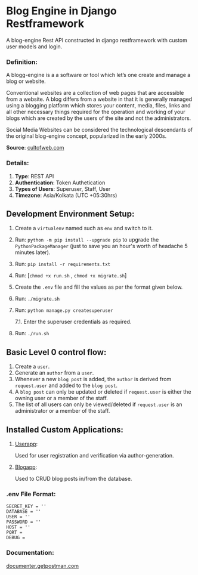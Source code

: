 # Blog Engine in Django Restframework 

<p>
A blog-engine Rest API constructed in django restframework with custom user models and login.
</p>

### Definition:

<p>
A blogg-engine is a a software or tool which let’s one create and manage a blog or website.

Conventional websites are a collection of web pages that are accessible from a website. A blog differs from a website in that it is generally managed using a blogging platform which stores your content, media, files, links and all other necessary things required for the operation and working of your blogs which are created by the users of the site and not the administrators.

Social Media Websites can be considered the technological descendants of the original blog-engine concept, popularized in the early 2000s.
</p>

__Source__: [cultofweb.com](https://cultofweb.com/blog/blogging-platforms-compared/)

### Details:

1. __Type__: REST API
2. __Authentication__: Token Authetication
3. __Types of Users__: Superuser, Staff, User
4. __Timezone__: Asia/Kolkata (UTC +05:30hrs)

## Development Environment Setup:

1. Create a ```virtualenv``` named such as ```env``` and switch to it.
2. Run: ```python -m pip install --upgrade pip``` to upgrade the ```PythonPackageManager``` (just to save you an hour's worth of headache 5 minutes later).
3. Run: ```pip install -r requirements.txt```
4. Run: [```chmod +x run.sh``` , ```chmod +x migrate.sh```]
5. Create the ```.env``` file and fill the values as per the format given below.
6. Run: ```./migrate.sh```
7. Run: ```python manage.py createsuperuser```

    7.1. Enter the superuser credentials as required.
8. Run: ```./run.sh```

## Basic Level 0 control flow:

1. Create a ```user```.
2. Generate an ```author``` from a ```user```.
3. Whenever a new ```blog post``` is added, the ```author``` is derived from ```request.user``` and added to the ```blog post```.
4. A ```blog post``` can only be updated or deleted if ```request.user``` is either the owning user or a member of the staff.
5. The list of all users can only be viewed/deleted if ```request.user``` is an administrator or a member of the staff.

## Installed Custom Applications:

1. [Userapp](https://github.com/Arkiralor/BlogProjectDjangoRF/tree/master/userapp):

    Used for user registration and verification via author-generation.

2. [Blogapp](https://github.com/Arkiralor/BlogProjectDjangoRF/tree/master/blogapp):

    Used to CRUD blog posts in/from the database.

### .env File Format:

```
SECRET_KEY = ''
DATABASE = ''
USER = ''
PASSWORD = ''
HOST = ''
PORT = 
DEBUG = 
```

### Documentation:

[documenter.getpostman.com](https://documenter.getpostman.com/view/17779018/UVXnFtk8)